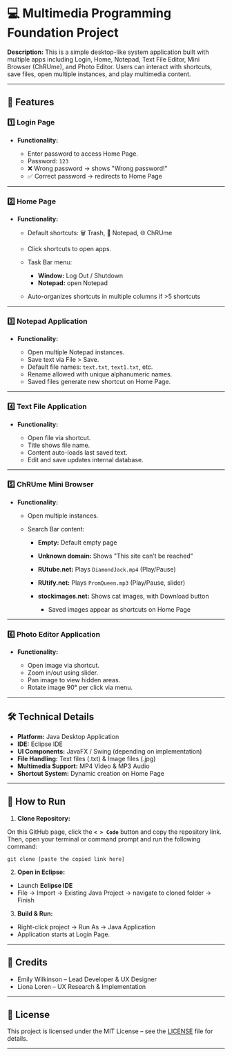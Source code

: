 
# 💻 Multimedia Programming Foundation Project

**Description:**
This is a simple desktop-like system application built with multiple apps including Login, Home, Notepad, Text File Editor, Mini Browser (ChRUme), and Photo Editor. Users can interact with shortcuts, save files, open multiple instances, and play multimedia content.

---

## 🌟 Features

### 1️⃣ Login Page

* **Functionality:**

  * Enter password to access Home Page.
  * Password: `123`
  * ❌ Wrong password → shows "Wrong password!"
  * ✅ Correct password → redirects to Home Page

---

### 2️⃣ Home Page

* **Functionality:**

  * Default shortcuts: 🗑 Trash, 📝 Notepad, 🌐 ChRUme
  * Click shortcuts to open apps.
  * Task Bar menu:

    * **Window:** Log Out / Shutdown
    * **Notepad:** open Notepad
  * Auto-organizes shortcuts in multiple columns if >5 shortcuts

---

### 3️⃣ Notepad Application

* **Functionality:**

  * Open multiple Notepad instances.
  * Save text via File > Save.
  * Default file names: `text.txt`, `text1.txt`, etc.
  * Rename allowed with unique alphanumeric names.
  * Saved files generate new shortcut on Home Page.

---

### 4️⃣ Text File Application

* **Functionality:**

  * Open file via shortcut.
  * Title shows file name.
  * Content auto-loads last saved text.
  * Edit and save updates internal database.

---

### 5️⃣ ChRUme Mini Browser

* **Functionality:**

  * Open multiple instances.
  * Search Bar content:

    * **Empty:** Default empty page
    * **Unknown domain:** Shows "This site can’t be reached"
    * **RUtube.net:** Plays `DiamondJack.mp4` (Play/Pause)
    * **RUtify.net:** Plays `PromQueen.mp3` (Play/Pause, slider)
    * **stockimages.net:** Shows cat images, with Download button

      * Saved images appear as shortcuts on Home Page

---

### 6️⃣ Photo Editor Application

* **Functionality:**

  * Open image via shortcut.
  * Zoom in/out using slider.
  * Pan image to view hidden areas.
  * Rotate image 90° per click via menu.

---

## 🛠 Technical Details

* **Platform:** Java Desktop Application
* **IDE:** Eclipse IDE
* **UI Components:** JavaFX / Swing (depending on implementation)
* **File Handling:** Text files (.txt) & Image files (.jpg)
* **Multimedia Support:** MP4 Video & MP3 Audio
* **Shortcut System:** Dynamic creation on Home Page

---

## 🚀 How to Run

1. **Clone Repository:**

On this GitHub page, click the **`< > Code`** button and copy the repository link. Then, open your terminal or command prompt and run the following command:

`git clone [paste the copied link here]`

2. **Open in Eclipse:**

* Launch **Eclipse IDE**
* File → Import → Existing Java Project → navigate to cloned folder → Finish

3. **Build & Run:**

* Right-click project → Run As → Java Application
* Application starts at Login Page.

---

## 👏 Credits

* Emily Wilkinson – Lead Developer & UX Designer
* Liona Loren – UX Research & Implementation

---

## 📄 License

This project is licensed under the MIT License – see the [LICENSE](LICENSE) file for details.

---

